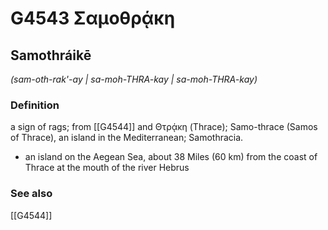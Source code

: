 # G4543 Σαμοθρᾴκη

## Samothráikē

_(sam-oth-rak'-ay | sa-moh-THRA-kay | sa-moh-THRA-kay)_

### Definition

a sign of rags; from [[G4544]] and Θτρᾴκη (Thrace); Samo-thrace (Samos of Thrace), an island in the Mediterranean; Samothracia.

- an island on the Aegean Sea, about 38 Miles (60 km) from the coast of Thrace at the mouth of the river Hebrus

### See also

[[G4544]]

